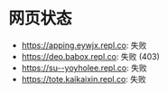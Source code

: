 # 网页状态
- https://apping.eywjx.repl.co: 失败
- https://deo.babox.repl.co: 失败 (403)
- https://su--yoyholee.repl.co: 失败
- https://tote.kaikaixin.repl.co: 失败
